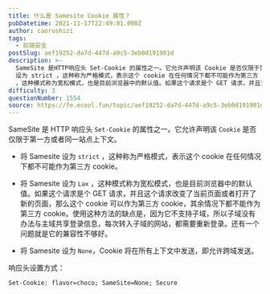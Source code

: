 ```yaml
---
title: 什么是 Samesite Cookie 属性？
pubDatetime: 2021-11-17T22:49:01.000Z
author: caorushizi
tags:
  - 前端安全
postSlug: aef19252-da7d-447d-a9c5-3eb0d191901d
description: >-
  SameSite 是HTTP响应头 Set-Cookie 的属性之一。它允许声明该 Cookie 是否仅限于第一方或者同一站点上下文。 将 Samesite
  设为 strict ，这种称为严格模式，表示这个 cookie 在任何情况下都不可能作为第三方 cookie。 将 Samesite 设为 Lax
  ，这种模式称为宽松模式，也是目前浏览器中的默认值。如果这个请求是个 GET 请求，并且这个请求
difficulty: 3
questionNumber: 1554
source: https://fe.ecool.fun/topic/aef19252-da7d-447d-a9c5-3eb0d191901d
---
```


SameSite 是 HTTP 响应头 `Set-Cookie` 的属性之一。它允许声明该 `Cookie` 是否仅限于第一方或者同一站点上下文。

- 将 Samesite 设为 `strict` ，这种称为严格模式，表示这个 cookie 在任何情况下都不可能作为第三方 cookie。

- 将 Samesite 设为 `Lax` ，这种模式称为宽松模式，也是目前浏览器中的默认值。如果这个请求是个 GET 请求，并且这个请求改变了当前页面或者打开了新的页面，那么这个 cookie 可以作为第三方 cookie，其余情况下都不能作为第三方 cookie。使用这种方法的缺点是，因为它不支持子域，所以子域没有办法与主域共享登录信息，每次转入子域的网站，都需要重新登录。还有一个问题就是它的兼容性不够好。

- 将 Samesite 设为 `None`，Cookie 将在所有上下文中发送，即允许跨域发送。

响应头设置方式：

```
Set-Cookie: flavor=choco; SameSite=None; Secure
```
